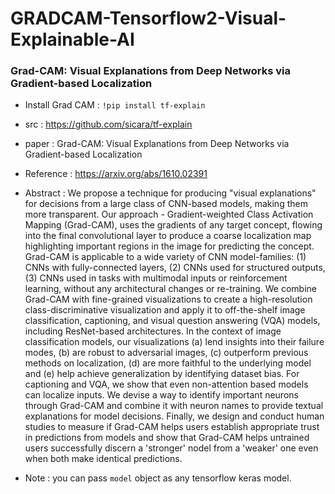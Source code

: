 # GRADCAM-Tensorflow2-Visual-Explainable-AI
###  Grad-CAM: Visual Explanations from Deep Networks via Gradient-based Localization

* Install Grad CAM : `!pip install tf-explain`
* src : https://github.com/sicara/tf-explain
* paper : Grad-CAM: Visual Explanations from Deep Networks via Gradient-based Localization
* Reference : https://arxiv.org/abs/1610.02391
* Abstract : We propose a technique for producing "visual explanations" for decisions from a large class
  of CNN-based models, making them more transparent. Our approach - Gradient-weighted Class Activation Mapping 
  (Grad-CAM), uses the gradients of any target concept, flowing into the final convolutional layer to produce 
  a coarse localization map highlighting important regions in the image for predicting the concept. Grad-CAM 
  is applicable to a wide variety of CNN model-families: 
  (1) CNNs with fully-connected layers, 
  (2) CNNs used for structured outputs, 
  (3) CNNs used in tasks with multimodal inputs or reinforcement learning, 
  without any architectural changes or re-training. We combine Grad-CAM with fine-grained visualizations to create
   a high-resolution class-discriminative visualization and apply it to off-the-shelf image classification, captioning, 
   and visual question answering (VQA) models, including ResNet-based architectures. In the context of image classification 
   models, our visualizations (a) lend insights into their failure modes, 
   (b) are robust to adversarial images, (c) outperform previous methods on localization, (d) are more faithful to the 
   underlying model and (e) help achieve generalization by identifying dataset bias. For captioning and VQA, we show that even
    non-attention based models can localize inputs. We devise a way to identify important neurons through Grad-CAM and combine it 
    with neuron names to provide textual explanations for model decisions. Finally, we design and conduct human studies to measure 
    if Grad-CAM helps users establish appropriate trust in predictions from models and show that Grad-CAM helps untrained users 
    successfully discern a 'stronger' nodel from a 'weaker' one even when both make identical predictions. 

* Note : you can pass `model` object as any tensorflow keras model.
